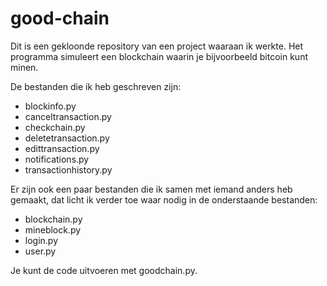 # good-chain

Dit is een gekloonde repository van een project waaraan ik werkte. Het programma simuleert een blockchain waarin je bijvoorbeeld bitcoin kunt minen.

De bestanden die ik heb geschreven zijn:

- blockinfo.py
- canceltransaction.py
- checkchain.py
- deletetransaction.py
- edittransaction.py
- notifications.py
- transactionhistory.py

Er zijn ook een paar bestanden die ik samen met iemand anders heb gemaakt, dat licht ik verder toe waar nodig in de onderstaande bestanden:

- blockchain.py
- mineblock.py
- login.py
- user.py

Je kunt de code uitvoeren met goodchain.py.
